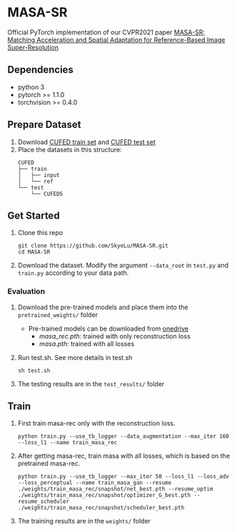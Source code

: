 # MASA-SR
Official PyTorch implementation of our CVPR2021 paper [MASA-SR: Matching Acceleration and Spatial Adaptation for Reference-Based Image Super-Resolution](https://jiaya.me/papers/masasr_cvpr21.pdf)



## Dependencies
* python 3
* pytorch >= 1.1.0
* torchvision >= 0.4.0

## Prepare Dataset 
1. Download [CUFED train set](https://drive.google.com/drive/folders/1hGHy36XcmSZ1LtARWmGL5OK1IUdWJi3I) and [CUFED test set](https://drive.google.com/file/d/1Fa1mopExA9YGG1RxrCZZn7QFTYXLx6ph/view)
1. Place the datasets in this structure:
    ```
    CUFED
    ├── train
    │   ├── input
    │   └── ref 
    └── test
        └── CUFED5  
    ```
## Get Started
1. Clone this repo
    ```
    git clone https://github.com/SkyeLu/MASA-SR.git
    cd MASA-SR
    ```
1. Download the dataset. Modify the argument `--data_root` in `test.py` and `train.py` according to your data path.
### Evaluation
1. Download the pre-trained models and place them into the `pretrained_weights/` folder

    * Pre-trained models can be downloaded from [onedrive](https://bit.ly/3dqo1Mk)
        * *masa_rec.pth*: trained with only reconstruction loss
        * *masa.pth*: trained with all losses
1. Run test.sh. See more details in test.sh
    ```
    sh test.sh
    ```
1. The testing results are in the `test_results/` folder

## Train
1. First train masa-rec only with the reconstruction loss.
    ```
    python train.py --use_tb_logger --data_augmentation --max_iter 160 --loss_l1 --name train_masa_rec
    ```
1. After getting masa-rec, train masa with all losses, which is based on the pretrained masa-rec.
    ```
    python train.py --use_tb_logger --max_iter 50 --loss_l1 --loss_adv --loss_perceptual --name train_masa_gan --resume ./weights/train_masa_rec/snapshot/net_best.pth --resume_optim ./weights/train_masa_rec/snapshot/optimizer_G_best.pth --resume_scheduler ./weights/train_masa_rec/snapshot/scheduler_best.pth
    ```
1. The training results are in the `weights/` folder
